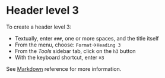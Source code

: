# Header level 3

To create a header  level 3:

- Textually, enter `###`, one or more spaces, and the title itself
- From the menu, choose: `Format`→`Heading 3`
- From the _Tools_ sidebar tab, click on the `h3` button
- With the keyboard shortcut, enter `⌘3`

See  [Markdown](/stylo/documentation/markdown#md-headers) reference for more information. 
